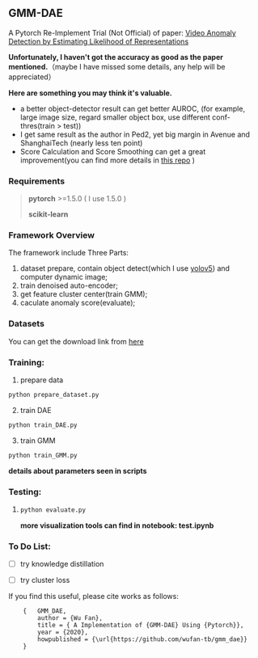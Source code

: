## GMM-DAE



A Pytorch Re-Implement Trial (Not Official) of paper: [Video Anomaly Detection by Estimating Likelihood
of Representations](https://arxiv.org/pdf/2012.01468.pdf)



**Unfortunately, I haven't got the accuracy as good as the paper mentioned.**（maybe I have missed some details, any help will be appreciated）



**Here are something you may think it's valuable.**

- a better object-detector result can get better AUROC, (for example, large image size, regard smaller object box, use different conf-thres(train > test))
- I get same result as the author in Ped2, yet big margin in Avenue and ShanghaiTech (nearly less ten point)
- Score Calculation and Score Smoothing can get a great improvement(you can find more details in [this repo](https://github.com/fjchange/object_centric_VAD) )

### Requirements

> **pytorch** >=1.5.0 ( I use 1.5.0 )
>
> **scikit-learn**

### Framework Overview

The framework include Three Parts:

1. dataset prepare, contain object detect(which I use [yolov5](https://github.com/ultralytics/yolov5)) and computer dynamic image;
2. train denoised auto-encoder;
3. get feature cluster center(train GMM);
4. caculate anomaly score(evaluate);

### Datasets

You can get the download link from [here](https://github.com/StevenLiuWen/ano_pred_cvpr2018)

### Training:

1. prepare data

```python
python prepare_dataset.py
```

2. train DAE

```python
python train_DAE.py
```

3. train GMM

```python
python train_GMM.py
```

**details about parameters seen in scripts**

### Testing:

1. ```python
   python evaluate.py 
   ```

   **more visualization tools can find in notebook: test.ipynb**

### To Do List:

- [ ] try knowledge distillation
- [ ] try cluster loss



If you find this useful, please cite works as follows:

```
    {   GMM_DAE,
        author = {Wu Fan},
        title = { A Implementation of {GMM-DAE} Using {Pytorch}},
        year = {2020},
        howpublished = {\url{https://github.com/wufan-tb/gmm_dae}}
    }
```

